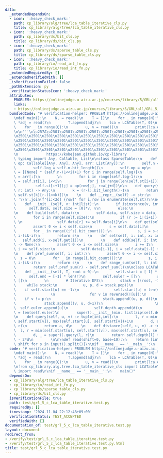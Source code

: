 ```yaml
---
data:
  _extendedDependsOn:
  - icon: ':heavy_check_mark:'
    path: cp_library/alg/tree/lca_table_iterative_cls.py
    title: cp_library/alg/tree/lca_table_iterative_cls.py
  - icon: ':heavy_check_mark:'
    path: cp_library/ds/bit_cls.py
    title: cp_library/ds/bit_cls.py
  - icon: ':heavy_check_mark:'
    path: cp_library/ds/sparse_table_cls.py
    title: cp_library/ds/sparse_table_cls.py
  - icon: ':heavy_check_mark:'
    path: cp_library/io/read_int_fn.py
    title: cp_library/io/read_int_fn.py
  _extendedRequiredBy: []
  _extendedVerifiedWith: []
  _isVerificationFailed: false
  _pathExtension: py
  _verificationStatusIcon: ':heavy_check_mark:'
  attributes:
    PROBLEM: https://onlinejudge.u-aizu.ac.jp/courses/library/5/GRL/all/GRL_5_C
    links:
    - https://onlinejudge.u-aizu.ac.jp/courses/library/5/GRL/all/GRL_5_C
  bundledCode: "# verification-helper: PROBLEM https://onlinejudge.u-aizu.ac.jp/courses/library/5/GRL/all/GRL_5_C\n\
    \ndef main():\n    N, = read()\n    T = []\n    for _ in range(N):\n        k,\
    \ *adj = read()\n        T.append(adj)\n    lca = LCATable(T, 0)\n    Q, = read()\n\
    \    for _ in range(Q):\n        u, v = read()\n        print(lca.query(u,v)[0])\n\
    \n\n'''\n\u257A\u2501\u2501\u2501\u2501\u2501\u2501\u2501\u2501\u2501\u2501\u2501\
    \u2501\u2501\u2501\u2501\u2501\u2501\u2501\u2501\u2501\u2501\u2501\u2501\u2501\
    \u2501\u2501\u2501\u2501\u2501\u2501\u2501\u2501\u2501\u2501\u2501\u2501\u2501\
    \u2501\u2501\u2501\u2501\u2501\u2501\u2501\u2501\u2501\u2501\u2501\u2501\u2501\
    \u2501\u2501\u2501\u2501\u2501\u2501\u2501\u2501\u2501\u2501\u2501\u2501\u2578\
    \n             https://kobejean.github.io/cp-library               \n'''\n\nfrom\
    \ typing import Any, Callable, List\n\nclass SparseTable:\n    def __init__(self,\
    \ op: Callable[[Any, Any], Any], arr: List[Any]):\n        self.n = len(arr)\n\
    \        self.log = self.n.bit_length()\n        self.op = op\n        self.st\
    \ = [[None] * (self.n-(1<<i)+1) for i in range(self.log)]\n        self.st[0]\
    \ = arr[:]\n        \n        for i in range(self.log-1):\n            row, d\
    \ = self.st[i], 1<<i\n            for j in range(len(self.st[i+1])):\n       \
    \         self.st[i+1][j] = op(row[j], row[j+d])\n\n    def query(self, l: int,\
    \ r: int) -> Any:\n        k = (r-l).bit_length()-1\n        return self.op(self.st[k][l],\
    \ self.st[k][r-(1<<k)])\n    \n    def __repr__(self) -> str:\n        return\
    \ '\\n'.join(f'{i:<2d} {row}' for i,row in enumerate(self.st))\n\nclass BinaryIndexTree:\n\
    \    def __init__(self, v: int|list):\n        if isinstance(v, int):\n      \
    \      self.data, self.size = [0]*v, v\n        else:\n            self.build(v)\n\
    \n    def build(self, data):\n        self.data, self.size = data, len(data)\n\
    \        for i in range(self.size):\n            if (r := i|(i+1)) < self.size:\
    \ \n                self.data[r] += self.data[i]\n\n    def get(self, i: int):\n\
    \        assert 0 <= i < self.size\n        s = self.data[i]\n        z = i&(i+1)\n\
    \        for _ in range((i^z).bit_count()):\n            s, i = s-self.data[i-1],\
    \ i-(i&-i)\n        return s\n    \n    def set(self, i: int, x: int):\n     \
    \   self.add(i, x-self.get(i))\n        \n    def add(self, i: int, x: object)\
    \ -> None:\n        assert 0 <= i <= self.size\n        i += 1\n        while\
    \ i <= self.size:\n            self.data[i-1], i = self.data[i-1] + x, i+(i&-i)\n\
    \n    def pref_sum(self, i: int):\n        assert 0 <= i <= self.size\n      \
    \  s = 0\n        for _ in range(i.bit_count()):\n            s, i = s+self.data[i-1],\
    \ i-(i&-i)\n        return s\n    \n    def range_sum(self, l: int, r: int):\n\
    \        return self.pref_sum(r) - self.pref_sum(l)\n\nclass LCATable(SparseTable):\n\
    \    def __init__(self, T, root = 0):\n        self.start = [-1] * len(T)\n  \
    \      self.end = [-1] * len(T)\n        self.euler = []\n        self.depth =\
    \ []\n        \n        # Iterative DFS\n        stack = [(root, -1, 0)]\n   \
    \     while stack:\n            u, p, d = stack.pop()\n            \n        \
    \    if self.start[u] == -1:\n                self.start[u] = len(self.euler)\n\
    \                \n                for v in reversed(T[u]):\n                \
    \    if v != p:\n                        stack.append((u, p, d))\n           \
    \             stack.append((v, u, d+1))\n                        \n          \
    \  self.euler.append(u)\n            self.depth.append(d)\n            self.end[u]\
    \ = len(self.euler)\n        super().__init__(min, list(zip(self.depth, self.euler)))\n\
    \n    def query(self, u, v) -> tuple[int,int]:\n        l, r = min(self.start[u],\
    \ self.start[v]), max(self.start[u], self.start[v])+1\n        d, a = super().query(l,\
    \ r)\n        return a, d\n    \n    def distance(self, u, v) -> int:\n      \
    \  l, r = min(self.start[u], self.start[v]), max(self.start[u], self.start[v])+1\n\
    \        d, _ = super().query(l, r)\n        return self.depth[l] + self.depth[r]\
    \ - 2*d\n        \n\n\ndef read(shift=0, base=10):\n    return [int(s, base) +\
    \ shift for s in input().split()]\n\nif __name__ == '__main__':\n    main()\n"
  code: "# verification-helper: PROBLEM https://onlinejudge.u-aizu.ac.jp/courses/library/5/GRL/all/GRL_5_C\n\
    \ndef main():\n    N, = read()\n    T = []\n    for _ in range(N):\n        k,\
    \ *adj = read()\n        T.append(adj)\n    lca = LCATable(T, 0)\n    Q, = read()\n\
    \    for _ in range(Q):\n        u, v = read()\n        print(lca.query(u,v)[0])\n\
    \nfrom cp_library.alg.tree.lca_table_iterative_cls import LCATable\nfrom cp_library.io.read_int_fn\
    \ import read\n\nif __name__ == '__main__':\n    main()"
  dependsOn:
  - cp_library/alg/tree/lca_table_iterative_cls.py
  - cp_library/io/read_int_fn.py
  - cp_library/ds/sparse_table_cls.py
  - cp_library/ds/bit_cls.py
  isVerificationFile: true
  path: test/grl_5_c_lca_table_iterative.test.py
  requiredBy: []
  timestamp: '2024-11-04 22:12:43+09:00'
  verificationStatus: TEST_ACCEPTED
  verifiedWith: []
documentation_of: test/grl_5_c_lca_table_iterative.test.py
layout: document
redirect_from:
- /verify/test/grl_5_c_lca_table_iterative.test.py
- /verify/test/grl_5_c_lca_table_iterative.test.py.html
title: test/grl_5_c_lca_table_iterative.test.py
---
```

